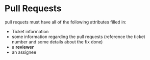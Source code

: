 # Pull Requests 
pull requets must have all of the following attributes filled in: 
- Ticket information
- some information regarding the pull requests (reference the ticket number and some details about the fix done) 
- a **reviewer** 
- an assignee 
